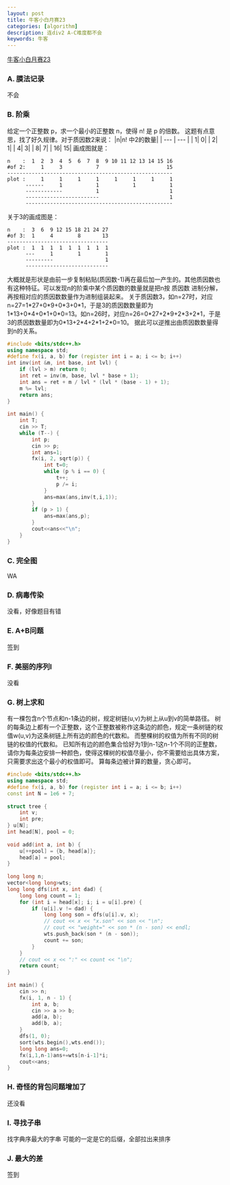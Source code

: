 ```yaml
---
layout: post
title: 牛客小白月赛23 
categories: [algorithm]
description: 连div2 A-C难度都不会 
keywords: 牛客
---
```


[牛客小白月赛23](https://ac.nowcoder.com/acm/contest/4784#question)
### A. 膜法记录
不会

### B. 阶乘
给定一个正整数 p，求一个最小的正整数 n，使得 n! 是 p 的倍数。
这题有点意思，找了好久规律。对于质因数2来说：
|n|n! 中2的数量|
|  ---  | ---  |
| 1| 0|
| 2| 1|
| 4| 3|
| 8| 7|
| 16| 15|
画成图就是：
```
n    :  1  2  3  4  5  6  7  8  9 10 11 12 13 14 15 16
#of 2:     1     3           7                      15
------------------------------------------------------
plot :     1     1     1     1     1     1     1     1
      ------     1           1           1           1
      ------------           1                       1
      ------------------------                       1
      ------------------------------------------------
```
关于3的画成图是：
```
n    :  3  6  9 12 15 18 21 24 27
#of 3:  1     4        8       13
---------------------------------
plot :  1  1  1  1  1  1  1  1  1
      ---     1        1        1 
      ---------                 1  
      ---------------------------
```
大概就是形状是由前一步复制粘贴(质因数-1)再在最后加一产生的。其他质因数也有这种特征。可以发现n的阶乘中某个质因数的数量就是把n按 质因数 进制分解，再按相对应的质因数数量作为进制组装起来。
关于质因数3，如n=27时，对应n=27=1\*27+0\*9+0\*3+0\*1，于是3的质因数数量即为1\*13+0\*4+0\*1+0\*0=13。如n=26时，对应n=26=0\*27+2\*9+2\*3+2\*1，于是3的质因数数量即为0\*13+2\*4+2\*1+2\*0=10。
据此可以逆推出由质因数数量得到n的关系。
```c++
#include <bits/stdc++.h>
using namespace std;
#define fx(i, a, b) for (register int i = a; i <= b; i++)
int inv(int &m, int base, int lvl) {
    if (lvl > m) return 0;
    int ret = inv(m, base, lvl * base + 1);
    int ans = ret + m / lvl * (lvl * (base - 1) + 1);
    m %= lvl;
    return ans;
}
 
int main() {
    int T;
    cin >> T;
    while (T--) {
        int p;
        cin >> p;
        int ans=1;
        fx(i, 2, sqrt(p)) {
            int t=0;
            while (p % i == 0) {
                t++;
                p /= i;
            }
            ans=max(ans,inv(t,i,1));
        }
        if (p > 1) {
            ans=max(ans,p);
        }
        cout<<ans<<"\n";
    }
}
```

### C. 完全图
WA

### D. 病毒传染
没看，好像题目有错

### E. A+B问题
签到

### F. 美丽的序列I
没看

### G. 树上求和
有一棵包含n个节点和n-1条边的树，规定树链(u,v)为树上从u到v的简单路径。
树的每条边上都有一个正整数，这个正整数被称作这条边的颜色，规定一条树链的权值w(u,v)为这条树链上所有边的颜色的代数和。
而整棵树的权值为所有不同的树链的权值的代数和。
已知所有边的颜色集合恰好为1到n-1这n-1个不同的正整数，请你为每条边安排一种颜色，使得这棵树的权值尽量小，你不需要给出具体方案，只需要求出这个最小的权值即可。
算每条边被计算的数量，贪心即可。
```c++
#include <bits/stdc++.h>
using namespace std;
#define fx(i, a, b) for (register int i = a; i <= b; i++)
const int N = 1e6 + 7;
 
struct tree {
    int v;
    int pre;
} u[N];
int head[N], pool = 0;
 
void add(int a, int b) {
    u[++pool] = {b, head[a]};
    head[a] = pool;
}
 
long long n;
vector<long long>wts;
long long dfs(int x, int dad) {
    long long count = 1;
    for (int i = head[x]; i; i = u[i].pre) {
        if (u[i].v != dad) {
            long long son = dfs(u[i].v, x);
            // cout << x << "x.son" << son << "\n";
            // cout << "weight=" << son * (n - son) << endl;
            wts.push_back(son * (n - son));
            count += son;
        }
    }
    // cout << x << ":" << count << "\n";
    return count;
}
 
int main() {
    cin >> n;
    fx(i, 1, n - 1) {
        int a, b;
        cin >> a >> b;
        add(a, b);
        add(b, a);
    }
    dfs(1, 0);
    sort(wts.begin(),wts.end());
    long long ans=0;
    fx(i,1,n-1)ans+=wts[n-i-1]*i;
    cout<<ans;
}
```

### H. 奇怪的背包问题增加了
还没看

### I. 寻找子串
找字典序最大的字串
可能的一定是它的后缀，全部拉出来排序

### J. 最大的差
签到
